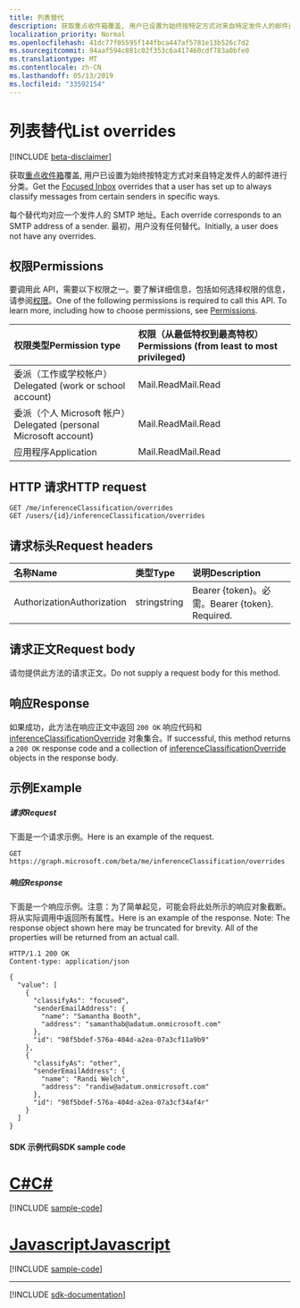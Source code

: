 ```yaml
---
title: 列表替代
description: 获取重点收件箱覆盖, 用户已设置为始终按特定方式对来自特定发件人的邮件进行分类。
localization_priority: Normal
ms.openlocfilehash: 41dc77f05595f144fbca447af5781e13b526c7d2
ms.sourcegitcommit: 94aaf594c881c02f353c6a417460cdf783a0bfe0
ms.translationtype: MT
ms.contentlocale: zh-CN
ms.lasthandoff: 05/13/2019
ms.locfileid: "33592154"
---
```

# <a name="list-overrides"></a><span data-ttu-id="e510a-103">列表替代</span><span class="sxs-lookup"><span data-stu-id="e510a-103">List overrides</span></span>

[!INCLUDE [beta-disclaimer](../../includes/beta-disclaimer.md)]

<span data-ttu-id="e510a-104">获取[重点收件箱](../resources/manage-focused-inbox.md)覆盖, 用户已设置为始终按特定方式对来自特定发件人的邮件进行分类。</span><span class="sxs-lookup"><span data-stu-id="e510a-104">Get the [Focused Inbox](../resources/manage-focused-inbox.md) overrides that a user has set up to always classify messages from certain senders in specific ways.</span></span>

<span data-ttu-id="e510a-105">每个替代均对应一个发件人的 SMTP 地址。</span><span class="sxs-lookup"><span data-stu-id="e510a-105">Each override corresponds to an SMTP address of a sender.</span></span> <span data-ttu-id="e510a-106">最初，用户没有任何替代。</span><span class="sxs-lookup"><span data-stu-id="e510a-106">Initially, a user does not have any overrides.</span></span>
## <a name="permissions"></a><span data-ttu-id="e510a-107">权限</span><span class="sxs-lookup"><span data-stu-id="e510a-107">Permissions</span></span>
<span data-ttu-id="e510a-p102">要调用此 API，需要以下权限之一。要了解详细信息，包括如何选择权限的信息，请参阅[权限](/graph/permissions-reference)。</span><span class="sxs-lookup"><span data-stu-id="e510a-p102">One of the following permissions is required to call this API. To learn more, including how to choose permissions, see [Permissions](/graph/permissions-reference).</span></span>

|<span data-ttu-id="e510a-110">权限类型</span><span class="sxs-lookup"><span data-stu-id="e510a-110">Permission type</span></span>      | <span data-ttu-id="e510a-111">权限（从最低特权到最高特权）</span><span class="sxs-lookup"><span data-stu-id="e510a-111">Permissions (from least to most privileged)</span></span>              |
|:--------------------|:---------------------------------------------------------|
|<span data-ttu-id="e510a-112">委派（工作或学校帐户）</span><span class="sxs-lookup"><span data-stu-id="e510a-112">Delegated (work or school account)</span></span> | <span data-ttu-id="e510a-113">Mail.Read</span><span class="sxs-lookup"><span data-stu-id="e510a-113">Mail.Read</span></span>    |
|<span data-ttu-id="e510a-114">委派（个人 Microsoft 帐户）</span><span class="sxs-lookup"><span data-stu-id="e510a-114">Delegated (personal Microsoft account)</span></span> | <span data-ttu-id="e510a-115">Mail.Read</span><span class="sxs-lookup"><span data-stu-id="e510a-115">Mail.Read</span></span>    |
|<span data-ttu-id="e510a-116">应用程序</span><span class="sxs-lookup"><span data-stu-id="e510a-116">Application</span></span> | <span data-ttu-id="e510a-117">Mail.Read</span><span class="sxs-lookup"><span data-stu-id="e510a-117">Mail.Read</span></span> |

## <a name="http-request"></a><span data-ttu-id="e510a-118">HTTP 请求</span><span class="sxs-lookup"><span data-stu-id="e510a-118">HTTP request</span></span>
<!-- { "blockType": "ignored" } -->
```http
GET /me/inferenceClassification/overrides
GET /users/{id}/inferenceClassification/overrides
```

## <a name="request-headers"></a><span data-ttu-id="e510a-119">请求标头</span><span class="sxs-lookup"><span data-stu-id="e510a-119">Request headers</span></span>
| <span data-ttu-id="e510a-120">名称</span><span class="sxs-lookup"><span data-stu-id="e510a-120">Name</span></span>       | <span data-ttu-id="e510a-121">类型</span><span class="sxs-lookup"><span data-stu-id="e510a-121">Type</span></span> | <span data-ttu-id="e510a-122">说明</span><span class="sxs-lookup"><span data-stu-id="e510a-122">Description</span></span>|
|:---------------|:--------|:----------|
| <span data-ttu-id="e510a-123">Authorization</span><span class="sxs-lookup"><span data-stu-id="e510a-123">Authorization</span></span>  | <span data-ttu-id="e510a-124">string</span><span class="sxs-lookup"><span data-stu-id="e510a-124">string</span></span>  | <span data-ttu-id="e510a-p103">Bearer {token}。必需。</span><span class="sxs-lookup"><span data-stu-id="e510a-p103">Bearer {token}. Required.</span></span> |

## <a name="request-body"></a><span data-ttu-id="e510a-127">请求正文</span><span class="sxs-lookup"><span data-stu-id="e510a-127">Request body</span></span>
<span data-ttu-id="e510a-128">请勿提供此方法的请求正文。</span><span class="sxs-lookup"><span data-stu-id="e510a-128">Do not supply a request body for this method.</span></span>

## <a name="response"></a><span data-ttu-id="e510a-129">响应</span><span class="sxs-lookup"><span data-stu-id="e510a-129">Response</span></span>

<span data-ttu-id="e510a-130">如果成功，此方法在响应正文中返回 `200 OK` 响应代码和 [inferenceClassificationOverride](../resources/inferenceclassificationoverride.md) 对象集合。</span><span class="sxs-lookup"><span data-stu-id="e510a-130">If successful, this method returns a `200 OK` response code and a collection of [inferenceClassificationOverride](../resources/inferenceclassificationoverride.md) objects in the response body.</span></span>
## <a name="example"></a><span data-ttu-id="e510a-131">示例</span><span class="sxs-lookup"><span data-stu-id="e510a-131">Example</span></span>
##### <a name="request"></a><span data-ttu-id="e510a-132">请求</span><span class="sxs-lookup"><span data-stu-id="e510a-132">Request</span></span>
<span data-ttu-id="e510a-133">下面是一个请求示例。</span><span class="sxs-lookup"><span data-stu-id="e510a-133">Here is an example of the request.</span></span>
<!-- {
  "blockType": "request",
  "name": "get_overrides"
}-->
```http
GET https://graph.microsoft.com/beta/me/inferenceClassification/overrides
```
##### <a name="response"></a><span data-ttu-id="e510a-134">响应</span><span class="sxs-lookup"><span data-stu-id="e510a-134">Response</span></span>
<span data-ttu-id="e510a-p104">下面是一个响应示例。注意：为了简单起见，可能会将此处所示的响应对象截断。将从实际调用中返回所有属性。</span><span class="sxs-lookup"><span data-stu-id="e510a-p104">Here is an example of the response. Note: The response object shown here may be truncated for brevity. All of the properties will be returned from an actual call.</span></span>
<!-- {
  "blockType": "response",
  "truncated": true,
  "@odata.type": "microsoft.graph.inferenceClassificationOverride",
  "isCollection": true
} -->
```http
HTTP/1.1 200 OK
Content-type: application/json

{
  "value": [
    {
      "classifyAs": "focused",
      "senderEmailAddress": {
        "name": "Samantha Booth",
        "address": "samanthab@adatum.onmicrosoft.com"
      },
      "id": "98f5bdef-576a-404d-a2ea-07a3cf11a9b9"
    },
    {
      "classifyAs": "other",
      "senderEmailAddress": {
        "name": "Randi Welch",
        "address": "randiw@adatum.onmicrosoft.com"
      },
      "id": "98f5bdef-576a-404d-a2ea-07a3cf34af4r"
    }
  ]
}
```
#### <a name="sdk-sample-code"></a><span data-ttu-id="e510a-138">SDK 示例代码</span><span class="sxs-lookup"><span data-stu-id="e510a-138">SDK sample code</span></span>
# <a name="ctabcs"></a>[<span data-ttu-id="e510a-139">C#</span><span class="sxs-lookup"><span data-stu-id="e510a-139">C#</span></span>](#tab/cs)
[!INCLUDE [sample-code](../includes/get_overrides-Cs-snippets.md)]

# <a name="javascripttabjavascript"></a>[<span data-ttu-id="e510a-140">Javascript</span><span class="sxs-lookup"><span data-stu-id="e510a-140">Javascript</span></span>](#tab/javascript)
[!INCLUDE [sample-code](../includes/get_overrides-Javascript-snippets.md)]

---

[!INCLUDE [sdk-documentation](../includes/snippets_sdk_documentation_link.md)]

<!-- uuid: 8fcb5dbc-d5aa-4681-8e31-b001d5168d79
2015-10-25 14:57:30 UTC -->
<!--
{
  "type": "#page.annotation",
  "description": "List overrides",
  "keywords": "",
  "section": "documentation",
  "tocPath": "",
  "suppressions": [
    "Error: /api-reference/beta/api/inferenceclassification-list-overrides.md:\r\n      BookmarkMissing: '[#tab/cs](C#)'. Did you mean: #c (score: 5)",
    "Error: /api-reference/beta/api/inferenceclassification-list-overrides.md:\r\n      BookmarkMissing: '[#tab/javascript](Javascript)'. Did you mean: #javascript (score: 4)"
  ]
}
-->
